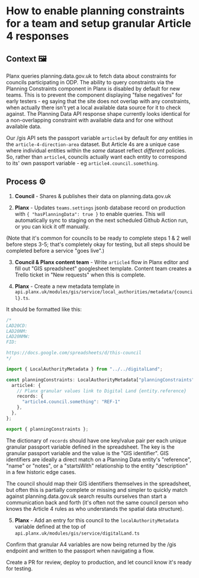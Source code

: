 # How to enable planning constraints for a team and setup granular Article 4 responses

## Context 🖼️
Planx queries planning.data.gov.uk to fetch data about constraints for councils participating in ODP. The ability to query constraints via the Planning Constraints component in Planx is disabled by default for new teams. This is to prevent the component displaying "false negatives" for early testers - eg saying that the site does not overlap with any constraints, when actually there isn't yet a local available data source for it to check against. The Planning Data API response shape currently looks identical for a non-overlapping constraint with available data and for one without available data. 

Our /gis API sets the passport variable `article4` by default for _any_ entities in the `article-4-direction-area` dataset. But Article 4s are a unique case where individual entities within the _same_ dataset reflect _different_ policies. So, rather than `article4`, councils actually want each entity to correspond to its' own passport variable - eg `article4.council.something`.

## Process ⚙️
1. **Council** - Shares & publishes their data on planning.data.gov.uk

2. **Planx** - Updates `teams.settings` jsonb database record on production with `{ "hasPlanningData": true }` to enable queries. This will automatically sync to staging on the next scheduled Github Action run, or you can kick it off manually.

(Note that it's common for councils to be ready to complete steps 1 & 2 well before steps 3-5; that's completely okay for testing, but all steps should be completed before a service "goes live".)

3. **Council & Planx content team** - Write `article4` flow in Planx editor and fill out "GIS spreadsheet" googlesheet template. Content team creates a Trello ticket in "New requests" when this is complete.

4. **Planx** - Create a new metadata template in `api.planx.uk/modules/gis/service/local_authorities/metadata/{council}.ts`. 

It should be formatted like this:
```ts
/*
LAD20CD: 
LAD20NM: 
LAD20NMW:
FID:

https://docs.google.com/spreadsheets/d/this-council
*/

import { LocalAuthorityMetadata } from "../../digitalLand";

const planningConstraints: LocalAuthorityMetadata["planningConstraints"] = {
  article4: {
    // Planx granular values link to Digital Land {entity.reference}
    records: {
      "article4.council.something": "REF-1"
    },
  },
};

export { planningConstraints };

```

The dictionary of `records` should have one key/value pair per each unique granular passport variable defined in the spreadsheet. The key is the granular passport variable and the value is the "GIS identifier". GIS identifiers are ideally a direct match on a Planning Data entity's "reference", "name" or "notes", or a "startsWith" relationship to the entity "description" in a few historic edge cases.

The council should map their GIS identifiers themselves in the spreadsheet, but often this is partially complete or missing and simpler to quickly match against planning.data.gov.uk search results ourselves than start a communication back and forth (it's often not the same council person who knows the Article 4 rules as who understands the spatial data structure).

5. **Planx** - Add an entry for this council to the `localAuthorityMetadata` variable defined at the top of `api.planx.uk/modules/gis/service/digitalLand.ts`

Confirm that granular A4 variables are now being returned by the /gis endpoint and written to the passport when navigating a flow.

Create a PR for review, deploy to production, and let council know it's ready for testing.
